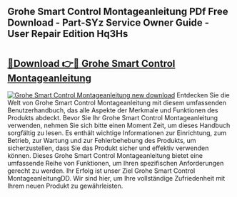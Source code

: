 ## Grohe Smart Control Montageanleitung PDf Free Download - Part-SYz Service Owner Guide - User Repair Edition Hq3Hs

# <h2><a href="http://df6n64.blite.top/?on=Grohe+Smart+Control+Montageanleitung">🔗Download 👉🔴 Grohe Smart Control Montageanleitung</a></h2>

[![Grohe Smart Control Montageanleitung new download](https://i.imgur.com/lujVjoI.png)](http://df6n64.blite.top/?on=Grohe+Smart+Control+Montageanleitung)
Entdecken Sie die Welt von Grohe Smart Control Montageanleitung mit diesem umfassenden Benutzerhandbuch, das alle Aspekte der Merkmale und Funktionen des Produkts abdeckt. Bevor Sie Ihr Grohe Smart Control Montageanleitung verwenden, nehmen Sie sich bitte einen Moment Zeit, um dieses Handbuch sorgfältig zu lesen. Es enthält wichtige Informationen zur Einrichtung, zum Betrieb, zur Wartung und zur Fehlerbehebung des Produkts, um sicherzustellen, dass Sie das Produkt sicher und effektiv verwenden können. Dieses Grohe Smart Control Montageanleitung bietet eine umfassende Reihe von Funktionen, um Ihren spezifischen Anforderungen gerecht zu werden. Ihr Erfolg ist unser Ziel Grohe Smart Control MontageanleitungDD. Wir sind hier, um Ihre vollständige Zufriedenheit mit Ihrem neuen Produkt zu gewährleisten.
